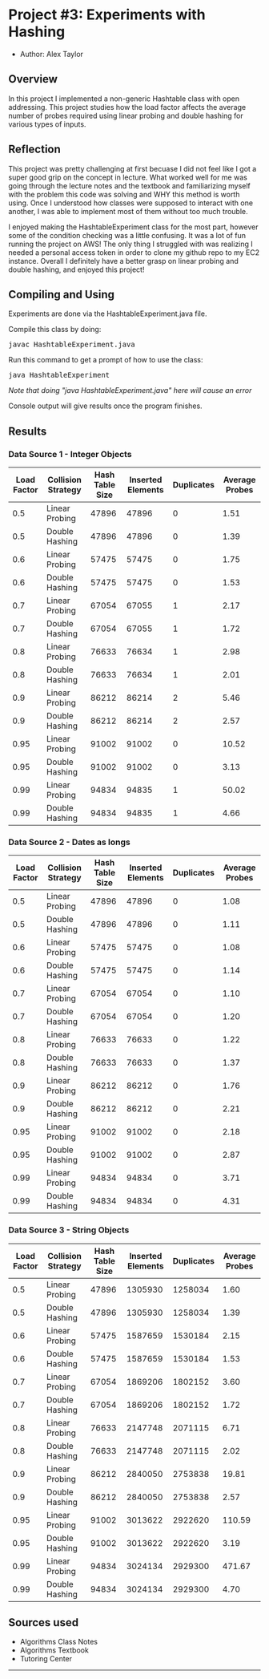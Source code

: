 # Project #3: Experiments with Hashing

* Author: Alex Taylor

## Overview

In this project I implemented a non-generic Hashtable class with open addressing.
This project studies how the load factor affects the average number of probes 
required using linear probing and double hashing for various types of inputs.


## Reflection

This project was pretty challenging at first becuase I did not feel like
I got a super good grip on the concept in lecture. What worked well for
me was going through the lecture notes and the textbook and familiarizing
myself with the problem this code was solving and WHY this method is
worth using. Once I understood how classes were supposed to interact with
one another, I was able to implement most of them without too much trouble.

I enjoyed making the HashtableExperiment class for the most part, however 
some of the condition checking was a little confusing. It was a lot of fun 
running the project on AWS! The only thing I struggled with was realizing 
I needed a personal access token in order to clone my github repo to my EC2
instance. Overall I definitely have a better grasp on linear probing
and double hashing, and enjoyed this project!

## Compiling and Using

Experiments are done via the HashtableExperiment.java file.

Compile this class by doing:

<pre>
javac HashtableExperiment.java
</pre>

Run this command to get a prompt of how to use the class:

<pre>
java HashtableExperiment
</pre>

*Note that doing "java HashtableExperiment.java" here will cause an error* 

Console output will give results once the program finishes.

## Results 

### Data Source 1 - Integer Objects

| Load Factor | Collision Strategy | Hash Table Size | Inserted Elements | Duplicates | Average Probes |
|-------------|--------------------|-----------------|-------------------|------------|----------------|
| 0.5         | Linear Probing     | 47896           | 47896             | 0          | 1.51           |
| 0.5         | Double Hashing     | 47896           | 47896             | 0          | 1.39           |
| 0.6         | Linear Probing     | 57475           | 57475             | 0          | 1.75           |
| 0.6         | Double Hashing     | 57475           | 57475             | 0          | 1.53           |
| 0.7         | Linear Probing     | 67054           | 67055             | 1          | 2.17           |
| 0.7         | Double Hashing     | 67054           | 67055             | 1          | 1.72           |
| 0.8         | Linear Probing     | 76633           | 76634             | 1          | 2.98           |
| 0.8         | Double Hashing     | 76633           | 76634             | 1          | 2.01           |
| 0.9         | Linear Probing     | 86212           | 86214             | 2          | 5.46           |
| 0.9         | Double Hashing     | 86212           | 86214             | 2          | 2.57           |
| 0.95        | Linear Probing     | 91002           | 91002             | 0          | 10.52          |
| 0.95        | Double Hashing     | 91002           | 91002             | 0          | 3.13           |
| 0.99        | Linear Probing     | 94834           | 94835             | 1          | 50.02          |
| 0.99        | Double Hashing     | 94834           | 94835             | 1          | 4.66           |


### Data Source 2 - Dates as longs

| Load Factor | Collision Strategy | Hash Table Size | Inserted Elements | Duplicates | Average Probes |
|-------------|--------------------|-----------------|-------------------|------------|----------------|
| 0.5         | Linear Probing     | 47896           | 47896             | 0          | 1.08           |
| 0.5         | Double Hashing     | 47896           | 47896             | 0          | 1.11           |
| 0.6         | Linear Probing     | 57475           | 57475             | 0          | 1.08           |
| 0.6         | Double Hashing     | 57475           | 57475             | 0          | 1.14           |
| 0.7         | Linear Probing     | 67054           | 67054             | 0          | 1.10           |
| 0.7         | Double Hashing     | 67054           | 67054             | 0          | 1.20           |
| 0.8         | Linear Probing     | 76633           | 76633             | 0          | 1.22           |
| 0.8         | Double Hashing     | 76633           | 76633             | 0          | 1.37           |
| 0.9         | Linear Probing     | 86212           | 86212             | 0          | 1.76           |
| 0.9         | Double Hashing     | 86212           | 86212             | 0          | 2.21           |
| 0.95        | Linear Probing     | 91002           | 91002             | 0          | 2.18           |
| 0.95        | Double Hashing     | 91002           | 91002             | 0          | 2.87           |
| 0.99        | Linear Probing     | 94834           | 94834             | 0          | 3.71           |
| 0.99        | Double Hashing     | 94834           | 94834             | 0          | 4.31           |


### Data Source 3 - String Objects

| Load Factor | Collision Strategy | Hash Table Size | Inserted Elements | Duplicates | Average Probes |
|-------------|--------------------|-----------------|-------------------|------------|----------------|
| 0.5         | Linear Probing     | 47896           | 1305930           | 1258034    | 1.60           |
| 0.5         | Double Hashing     | 47896           | 1305930           | 1258034    | 1.39           |
| 0.6         | Linear Probing     | 57475           | 1587659           | 1530184    | 2.15           |
| 0.6         | Double Hashing     | 57475           | 1587659           | 1530184    | 1.53           |
| 0.7         | Linear Probing     | 67054           | 1869206           | 1802152    | 3.60           |
| 0.7         | Double Hashing     | 67054           | 1869206           | 1802152    | 1.72           |
| 0.8         | Linear Probing     | 76633           | 2147748           | 2071115    | 6.71           |
| 0.8         | Double Hashing     | 76633           | 2147748           | 2071115    | 2.02           |
| 0.9         | Linear Probing     | 86212           | 2840050           | 2753838    | 19.81          |
| 0.9         | Double Hashing     | 86212           | 2840050           | 2753838    | 2.57           |
| 0.95        | Linear Probing     | 91002           | 3013622           | 2922620    | 110.59         |
| 0.95        | Double Hashing     | 91002           | 3013622           | 2922620    | 3.19           |
| 0.99        | Linear Probing     | 94834           | 3024134           | 2929300    | 471.67         |
| 0.99        | Double Hashing     | 94834           | 3024134           | 2929300    | 4.70           |


## Sources used

- Algorithms Class Notes
- Algorithms Textbook
- Tutoring Center

----------

